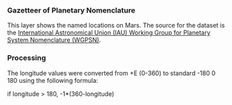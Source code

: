 ### Gazetteer of Planetary Nomenclature

This layer shows the named locations on Mars. The source for the dataset is the [International Astronomical Union (IAU) Working Group for Planetary System Nomenclature (WGPSN)][1]. 

### Processing

The longitude values were converted from +E (0-360) to standard -180 0 180 using the following formula:

if longitude > 180, -1*(360-longitude)

[1]: http://planetarynames.wr.usgs.gov/SearchResults?target=MARS